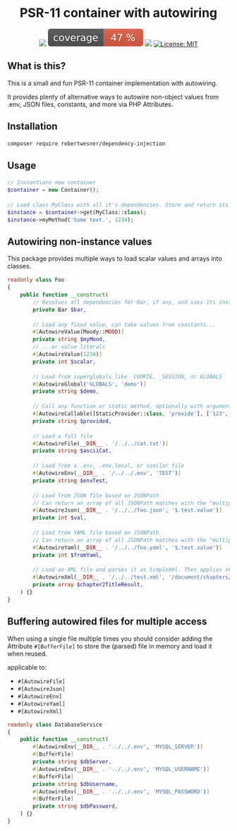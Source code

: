 <h1 align="center">
PSR-11 container with autowiring
</h1>

<div align="center">

![](https://github.com/RobertWesner/dependency-injection/actions/workflows/tests.yml/badge.svg)
![](https://raw.githubusercontent.com/RobertWesner/dependency-injection/image-data/coverage.svg)
![](https://img.shields.io/github/v/release/RobertWesner/dependency-injection)
[![License: MIT](https://img.shields.io/github/license/RobertWesner/dependency-injection)](../../raw/main/LICENSE.txt)

</div>

## What is this?

This is a small and fun PSR-11 container implementation with autowiring.

It provides plenty of alternative ways to autowire non-object values
from .env, JSON files, constants, and more via PHP Attributes.


## Installation

```bash
composer require robertwesner/dependency-injection
```


## Usage

```php
// Instantiate new container
$container = new Container();

// Load class MyClass with all it's dependencies. Store and return its instance.
$instance = $container->get(MyClass::class);
$instance->myMethod('Some text.', 1234);
```


## Autowiring non-instance values

This package provides multiple ways to load scalar values and arrays into classes.

```php
readonly class Foo
{
    public function __construct(
        // Resolves all dependencies for Bar, if any, and uses its instance
        private Bar $bar,
        
        // Load any fixed value, can take values from constants...
        #[AutowireValue(Moody::MOOD)]
        private string $myMood,
        // ...or value literals
        #[AutowireValue(1234)]
        private int $scalar,
        
        // Load from superglobals like _COOKIE, _SESSION, or GLOBALS
        #[AutowireGlobal('GLOBALS', 'demo')]
        private string $demo,
        
        // Call any function or static method, optionally with arguments
        #[AutowireCallable([StaticProvider::class, 'provide'], ['123', 'test'])]
        private string $provided,
        
        // Load a full file
        #[AutowireFile(__DIR__ . '/../../cat.txt')]
        private string $asciiCat,
        
        // Load from a .env, .env.local, or similar file
        #[AutowireEnv(__DIR__ . '/../../.env', 'TEST')]
        private string $envTest,
        
        // Load from JSON file based on JSONPath
        // Can return an array of all JSONPath matches with the "multiple" Parameter
        #[AutowireJson(__DIR__ . '/../../foo.json', '$.test.value')]
        private int $val,
        
        // Load from YAML file based on JSONPath
        // Can return an array of all JSONPath matches with the "multiple" Parameter
        #[AutowireYaml(__DIR__ . '/../../foo.yaml', '$.test.value')]
        private int $fromYaml,
        
        // Load an XML file and parses it as SimpleXml. Then applies xPath to it to acquire an array element result
        #[AutowireXml(__DIR__ . '/../../test.xml', '/document/chapters/chapter[2]/@title')]
        private array $chapter2TitleResult,
    ) {}
}
```


## Buffering autowired files for multiple access

When using a single file multiple times you should consider adding the Attribute `#[BufferFile]`
to store the (parsed) file in memory and load it when reused.

applicable to:
- `#[AutowireFile]`
- `#[AutowireJson]`
- `#[AutowireEnv]`
- `#[AutowireYaml]`
- `#[AutowireXml]`

```php
readonly class DatabaseService
{
    public function __construct(
        #[AutowireEnv(__DIR__ . '../../.env', 'MYSQL_SERVER')]
        #[BufferFile]
        private string $dbServer,
        #[AutowireEnv(__DIR__ . '../../.env', 'MYSQL_USERNAME')]
        #[BufferFile]
        private string $dbUsername,
        #[AutowireEnv(__DIR__ . '../../.env', 'MYSQL_PASSWORD')]
        #[BufferFile]
        private string $dbPassword,
    ) {}
}
```
